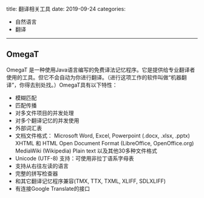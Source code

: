 title: 翻译相关工具
date: 2019-09-24
categories:
- 自然语言
- 翻译




---

## OmegaT

OmegaT 是一种使用Java语言编写的免费译法记忆程序。它是提供给专业翻译者使用的工具。但它不会自动为你进行翻译。（进行这项工作的软件叫做“机器翻译”，你得去别处找。）OmegaT具有以下特性：

- 模糊匹配
- 匹配传播
- 对多文件项目的并发处理
- 对多个翻译记忆的并发使用
- 外部词汇表
- 文档文件格式：
  Microsoft Word, Excel, Powerpoint (.docx, .xlsx, .pptx)
  XHTML 和 HTML
  Open Document Format (LibreOffice, OpenOffice.org)
  MediaWiki (Wikipedia)
  Plain text
  以及其他30多种文件格式
- Unicode (UTF-8) 支持：可使用非拉丁语系字母表
- 支持从右往左读的语言
- 完整的拼写检查器
- 和其它翻译记忆程序兼容(TMX, TTX, TXML, XLIFF, SDLXLIFF)
- 有连接Google Translate的接口